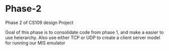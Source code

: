 # Phase-2
Phase 2 of CS109 design Project

Goal of this phase is to consolidate code from phase 1, and make a easier to use heierarchy. 
Also use either TCP or UDP to create a client server model for running our MIS emulator
